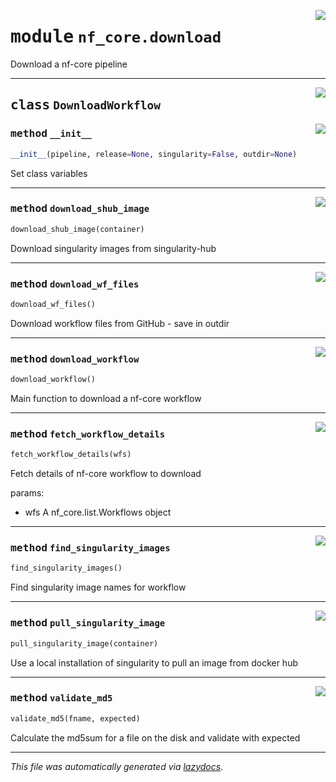 <!-- markdownlint-disable -->

<a href="../../../../../../tools/nf_core/download.py#L0"><img align="right" style="float:right;" src="https://img.shields.io/badge/-source-cccccc?style=flat-square"></a>

# <kbd>module</kbd> `nf_core.download`

Download a nf-core pipeline

---

<a href="../../../../../../tools/nf_core/download.py#L20"><img align="right" style="float:right;" src="https://img.shields.io/badge/-source-cccccc?style=flat-square"></a>

## <kbd>class</kbd> `DownloadWorkflow`

<a href="../../../../../../tools/nf_core/download.py#L22"><img align="right" style="float:right;" src="https://img.shields.io/badge/-source-cccccc?style=flat-square"></a>

### <kbd>method</kbd> `__init__`

```python
__init__(pipeline, release=None, singularity=False, outdir=None)
```

Set class variables

---

<a href="../../../../../../tools/nf_core/download.py#L170"><img align="right" style="float:right;" src="https://img.shields.io/badge/-source-cccccc?style=flat-square"></a>

### <kbd>method</kbd> `download_shub_image`

```python
download_shub_image(container)
```

Download singularity images from singularity-hub

---

<a href="../../../../../../tools/nf_core/download.py#L146"><img align="right" style="float:right;" src="https://img.shields.io/badge/-source-cccccc?style=flat-square"></a>

### <kbd>method</kbd> `download_wf_files`

```python
download_wf_files()
```

Download workflow files from GitHub - save in outdir

---

<a href="../../../../../../tools/nf_core/download.py#L36"><img align="right" style="float:right;" src="https://img.shields.io/badge/-source-cccccc?style=flat-square"></a>

### <kbd>method</kbd> `download_workflow`

```python
download_workflow()
```

Main function to download a nf-core workflow

---

<a href="../../../../../../tools/nf_core/download.py#L78"><img align="right" style="float:right;" src="https://img.shields.io/badge/-source-cccccc?style=flat-square"></a>

### <kbd>method</kbd> `fetch_workflow_details`

```python
fetch_workflow_details(wfs)
```

Fetch details of nf-core workflow to download

params:

- wfs A nf_core.list.Workflows object

---

<a href="../../../../../../tools/nf_core/download.py#L159"><img align="right" style="float:right;" src="https://img.shields.io/badge/-source-cccccc?style=flat-square"></a>

### <kbd>method</kbd> `find_singularity_images`

```python
find_singularity_images()
```

Find singularity image names for workflow

---

<a href="../../../../../../tools/nf_core/download.py#L216"><img align="right" style="float:right;" src="https://img.shields.io/badge/-source-cccccc?style=flat-square"></a>

### <kbd>method</kbd> `pull_singularity_image`

```python
pull_singularity_image(container)
```

Use a local installation of singularity to pull an image from docker hub

---

<a href="../../../../../../tools/nf_core/download.py#L236"><img align="right" style="float:right;" src="https://img.shields.io/badge/-source-cccccc?style=flat-square"></a>

### <kbd>method</kbd> `validate_md5`

```python
validate_md5(fname, expected)
```

Calculate the md5sum for a file on the disk and validate with expected

---

_This file was automatically generated via [lazydocs](https://github.com/ml-tooling/lazydocs)._

